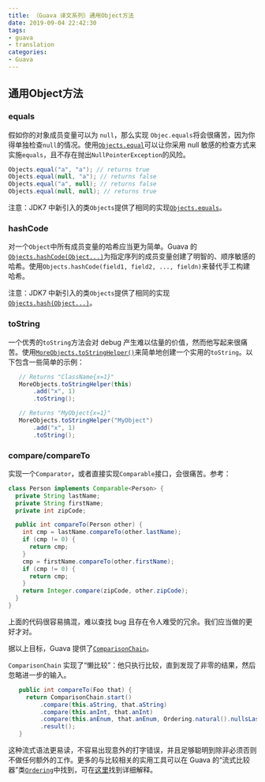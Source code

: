 ```yaml
---
title: （Guava 译文系列）通用Object方法
date: 2019-09-04 22:42:30
tags:
- guava
- translation
categories:
- Guava
---
```

## 通用Object方法

<!-- more -->

### equals
假如你的对象成员变量可以为 `null`，那么实现 `Objec.equals`将会很痛苦，因为你得单独检查`null`的情况。使用[`Objects.equal`](http://google.github.io/guava/releases/snapshot/api/docs/com/google/common/base/Objects.html#equal-java.lang.Object-java.lang.Object-)可以让你采用 null 敏感的检查方式来实施`equals`，且不存在抛出`NullPointerException`的风险。

```java
Objects.equal("a", "a"); // returns true
Objects.equal(null, "a"); // returns false
Objects.equal("a", null); // returns false
Objects.equal(null, null); // returns true
```
注意：JDK7 中新引入的类`Objects`提供了相同的实现[`Objects.equals`](http://docs.oracle.com/javase/7/docs/api/java/util/Objects.html#equals(java.lang.Object,%20java.lang.Object))。

### hashCode
对一个`Object`中所有成员变量的哈希应当更为简单。Guava 的[`Objects.hashCode(Object...)`](http://google.github.io/guava/releases/snapshot/api/docs/com/google/common/base/Objects.html#hashCode-java.lang.Object...-)为指定序列的成员变量创建了明智的、顺序敏感的哈希。使用`Objects.hashCode(field1, field2, ..., fieldn)`来替代手工构建哈希。

注意：JDK7 中新引入的类`Objects`提供了相同的实现[`Objects.hash(Object...)`](http://docs.oracle.com/javase/7/docs/api/java/util/Objects.html#hash(java.lang.Object...))。

### toString
一个优秀的`toString`方法会对 debug 产生难以估量的价值，然而他写起来很痛苦。使用[`MoreObjects.toStringHelper()`](http://google.github.io/guava/releases/snapshot/api/docs/com/google/common/base/MoreObjects.html#toStringHelper-java.lang.Object-)来简单地创建一个实用的`toString`。以下包含一些简单的示例：
```java
   // Returns "ClassName{x=1}"
   MoreObjects.toStringHelper(this)
       .add("x", 1)
       .toString();

   // Returns "MyObject{x=1}"
   MoreObjects.toStringHelper("MyObject")
       .add("x", 1)
       .toString();
```

### compare/compareTo
实现一个`Comparator`，或者直接实现`Comparable`接口，会很痛苦。参考：
```java
class Person implements Comparable<Person> {
  private String lastName;
  private String firstName;
  private int zipCode;

  public int compareTo(Person other) {
    int cmp = lastName.compareTo(other.lastName);
    if (cmp != 0) {
      return cmp;
    }
    cmp = firstName.compareTo(other.firstName);
    if (cmp != 0) {
      return cmp;
    }
    return Integer.compare(zipCode, other.zipCode);
  }
}
```
上面的代码很容易搞混，难以查找 bug 且存在令人难受的冗余。我们应当做的更好才对。

据以上目标，Guava 提供了[`ComparisonChain`](http://google.github.io/guava/releases/snapshot/api/docs/com/google/common/collect/ComparisonChain.html)。

`ComparisonChain` 实现了“懒比较”：他只执行比较，直到发现了非零的结果，然后忽略进一步的输入。

```java
   public int compareTo(Foo that) {
     return ComparisonChain.start()
         .compare(this.aString, that.aString)
         .compare(this.anInt, that.anInt)
         .compare(this.anEnum, that.anEnum, Ordering.natural().nullsLast())
         .result();
   }
```
这种流式语法更易读，不容易出现意外的打字错误，并且足够聪明到除非必须否则不做任何额外的工作。更多的与比较相关的实用工具可以在 Guava 的“流式比较器”类[`Ordering`](http://google.github.io/guava/releases/snapshot/api/docs/com/google/common/collect/Ordering.html)中找到，可在[这里](https://github.com/google/guava/wiki/OrderingExplained)找到详细解释。